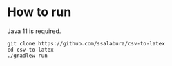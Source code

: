 # How to run
Java 11 is required.

    git clone https://github.com/ssalabura/csv-to-latex
    cd csv-to-latex
    ./gradlew run